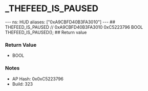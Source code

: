 # _THEFEED_IS_PAUSED

--- ns: HUD aliases: ["0xA9CBFD40B3FA3010"] --- ## THEFEED_IS_PAUSED  // 0xA9CBFD40B3FA3010 0xC5223796 BOOL THEFEED_IS_PAUSED();  ## Return value

### Return Value
* BOOL

### Notes
* AP Hash: 0x0xC5223796
* Build: 323

